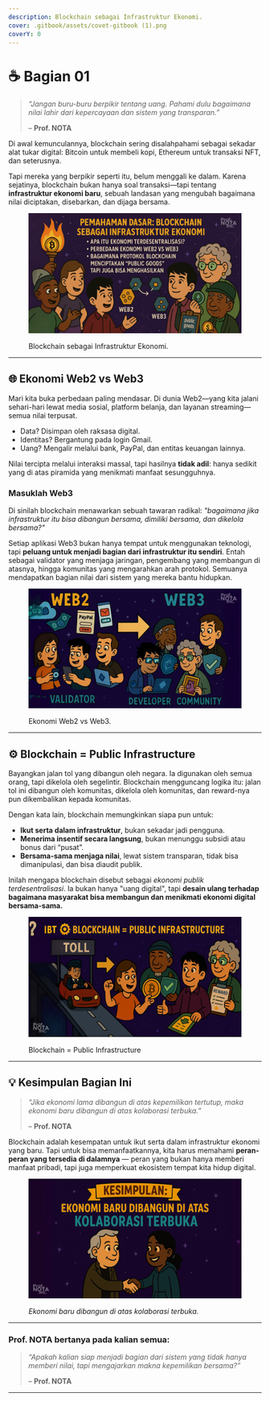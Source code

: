 ```yaml
---
description: Blockchain sebagai Infrastruktur Ekonomi.
cover: .gitbook/assets/covet-gitbook (1).png
coverY: 0
---
```


# ☕ Bagian 01

> _“Jangan buru-buru berpikir tentang uang. Pahami dulu bagaimana nilai lahir dari kepercayaan dan sistem yang transparan.”_
>
> – **Prof. NOTA**

Di awal kemunculannya, blockchain sering disalahpahami sebagai sekadar alat tukar digital: Bitcoin untuk membeli kopi, Ethereum untuk transaksi NFT, dan seterusnya.

Tapi mereka yang berpikir seperti itu, belum menggali ke dalam. Karena sejatinya, blockchain bukan hanya soal transaksi—tapi tentang **infrastruktur ekonomi baru**, sebuah landasan yang mengubah bagaimana nilai diciptakan, disebarkan, dan dijaga bersama.

<figure><img src=".gitbook/assets/01 (1).png" alt=""><figcaption><p>Blockchain sebagai Infrastruktur Ekonomi.</p></figcaption></figure>

***

## 🌐 Ekonomi Web2 vs Web3

Mari kita buka perbedaan paling mendasar. Di dunia Web2—yang kita jalani sehari-hari lewat media sosial, platform belanja, dan layanan streaming—semua nilai terpusat.

* Data? Disimpan oleh raksasa digital.
* Identitas? Bergantung pada login Gmail.
* Uang? Mengalir melalui bank, PayPal, dan entitas keuangan lainnya.

Nilai tercipta melalui interaksi massal, tapi hasilnya **tidak adil**: hanya sedikit yang di atas piramida yang menikmati manfaat sesungguhnya.

### Masuklah Web3

Di sinilah blockchain menawarkan sebuah tawaran radikal: _"bagaimana jika infrastruktur itu bisa dibangun bersama, dimiliki bersama, dan dikelola bersama?"_

Setiap aplikasi Web3 bukan hanya tempat untuk menggunakan teknologi, tapi **peluang untuk menjadi bagian dari infrastruktur itu sendiri**. Entah sebagai validator yang menjaga jaringan, pengembang yang membangun di atasnya, hingga komunitas yang mengarahkan arah protokol. Semuanya mendapatkan bagian nilai dari sistem yang mereka bantu hidupkan.

<figure><img src=".gitbook/assets/01a.png" alt=""><figcaption><p>Ekonomi Web2 vs Web3.</p></figcaption></figure>

***

## ⚙️ Blockchain = Public Infrastructure

Bayangkan jalan tol yang dibangun oleh negara. Ia digunakan oleh semua orang, tapi dikelola oleh segelintir. Blockchain mengguncang logika itu: jalan tol ini dibangun oleh komunitas, dikelola oleh komunitas, dan reward-nya pun dikembalikan kepada komunitas.

Dengan kata lain, blockchain memungkinkan siapa pun untuk:

* **Ikut serta dalam infrastruktur**, bukan sekadar jadi pengguna.
* **Menerima insentif secara langsung**, bukan menunggu subsidi atau bonus dari “pusat”.
* **Bersama-sama menjaga nilai**, lewat sistem transparan, tidak bisa dimanipulasi, dan bisa diaudit publik.

Inilah mengapa blockchain disebut sebagai _ekonomi publik terdesentralisasi_. Ia bukan hanya "uang digital", tapi **desain ulang terhadap bagaimana masyarakat bisa membangun dan menikmati ekonomi digital bersama-sama.**

<figure><img src=".gitbook/assets/01b.png" alt=""><figcaption><p>Blockchain = Public Infrastructure</p></figcaption></figure>

***

## 💡 Kesimpulan Bagian Ini

> _“Jika ekonomi lama dibangun di atas kepemilikan tertutup, maka ekonomi baru dibangun di atas kolaborasi terbuka.”_
>
> – **Prof. NOTA**

Blockchain adalah kesempatan untuk ikut serta dalam infrastruktur ekonomi yang baru. Tapi untuk bisa memanfaatkannya, kita harus memahami **peran-peran yang tersedia di dalamnya** — peran yang bukan hanya memberi manfaat pribadi, tapi juga memperkuat ekosistem tempat kita hidup digital.

<figure><img src=".gitbook/assets/01c.png" alt=""><figcaption><p><em>Ekonomi baru dibangun di atas kolaborasi terbuka.</em></p></figcaption></figure>

***

### **Prof. NOTA bertanya pada kalian semua:**

> _“Apakah kalian siap menjadi bagian dari sistem yang tidak hanya memberi nilai, tapi mengajarkan makna kepemilikan bersama?”_
>
> – **Prof. NOTA**

***
